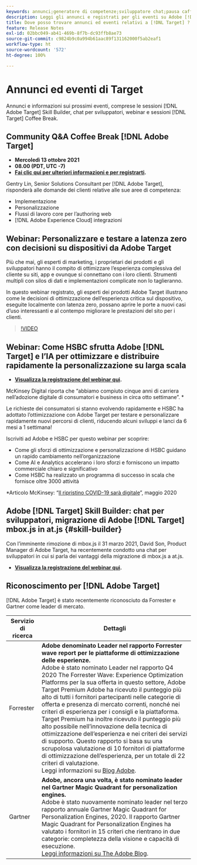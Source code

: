 ```yaml
---
keywords: annunci;generatore di competenze;sviluppatore chat;pausa caffè;eventi;forrester;gartner;webinar
description: Leggi gli annunci e registrati per gli eventi su Adobe [!DNL Target] , incluse le sessioni Skill Builder, le chat per sviluppatori e product manager, i webinar e altro ancora.
title: Dove posso trovare annunci ed eventi relativi a [!DNL Target] ?
feature: Release Notes
exl-id: 02bbc049-ab41-469b-8f7b-dc93ffb8ae73
source-git-commit: c9824b9c0a994b61aac89f131162000f5ab2eaf1
workflow-type: ht
source-wordcount: '572'
ht-degree: 100%

---
```


# Annunci ed eventi di Target

Annunci e informazioni sui prossimi eventi, comprese le sessioni [!DNL Adobe Target] Skill Builder, chat per sviluppatori, webinar e sessioni [!DNL Target] Coffee Break.

## Community Q&amp;A Coffee Break [!DNL Adobe Target]

* **Mercoledì 13 ottobre 2021**
* **08.00 (PDT, UTC -7)**
* **[Fai clic qui per ulteriori informazioni e per registrarti](https://adobe.ly/3CoUIVz).**

Gentry Lin, Senior Solutions Consultant per [!DNL Adobe Target], risponderà alle domande dei clienti relative alle sue aree di competenza:

* Implementazione
* Personalizzazione
* Flussi di lavoro core per l’authoring web
* [!DNL Adobe Experience Cloud] integrazioni

## Webinar: Personalizzare e testare a latenza zero con decisioni su dispositivi da Adobe Target

Più che mai, gli esperti di marketing, i proprietari dei prodotti e gli sviluppatori hanno il compito di ottimizzare l’esperienza complessiva del cliente su siti, app e ovunque si connettano con i loro clienti. Strumenti multipli con silos di dati e implementazioni complicate non lo taglieranno.

In questo webinar registrato, gli esperti dei prodotti Adobe Target illustrano come le decisioni di ottimizzazione dell’esperienza critica sul dispositivo, eseguite localmente con latenza zero, possano aprire le porte a nuovi casi d’uso interessanti e al contempo migliorare le prestazioni del sito per i clienti.

>[!VIDEO](https://video.tv.adobe.com/v/328148)

## Webinar: Come HSBC sfrutta Adobe [!DNL Target] e l’IA per ottimizzare e distribuire rapidamente la personalizzazione su larga scala

* **[Visualizza la registrazione del webinar qui](https://seminars.adobeconnect.com/ps4ozlg7qfdy/?proto=true).**

McKinsey Digital riporta che “abbiamo compiuto cinque anni di carriera nell’adozione digitale di consumatori e business in circa otto settimane”. *

Le richieste dei consumatori si stanno evolvendo rapidamente e HSBC ha adottato l’ottimizzazione con Adobe Target per testare e personalizzare rapidamente nuovi percorsi di clienti, riducendo alcuni sviluppi e lanci da 6 mesi a 1 settimana!

Iscriviti ad Adobe e HSBC per questo webinar per scoprire:

* Come gli sforzi di ottimizzazione e personalizzazione di HSBC guidano un rapido cambiamento nell’organizzazione
* Come AI e Analytics accelerano i loro sforzi e forniscono un impatto commerciale chiaro e significativo
* Come HSBC ha realizzato un programma di successo in scala che fornisce oltre 3000 attività

*Articolo McKinsey: “[Il ripristino COVID-19 sarà digitale](https://www.mckinsey.com/business-functions/mckinsey-digital/our-insights/the-covid-19-recovery-will-be-digital-a-plan-for-the-first-90-days#)”, maggio 2020

## Adobe [!DNL Target] Skill Builder: chat per sviluppatori, migrazione di Adobe [!DNL Target] mbox.js in at.js {#skill-builder}

Con l’imminente rimozione di mbox.js il 31 marzo 2021, David Son, Product Manager di Adobe Target, ha recentemente condotto una chat per sviluppatori in cui si parla dei vantaggi della migrazione di mbox.js a at.js.

* **[Visualizza la registrazione del webinar qui](https://seminars.adobeconnect.com/ptdo6mfo6qn6/?proto=true).**

## Riconoscimento per [!DNL Adobe Target]

[!DNL Adobe Target] è stato recentemente riconosciuto da Forrester e Gartner come leader di mercato.

| Servizio di ricerca | Dettagli |
| --- | --- |
| Forrester | **Adobe denominato Leader nel rapporto Forrester wave report per le piattaforme di ottimizzazione delle esperienze.**<br> Adobe è stato nominato Leader nel rapporto Q4 2020 The Forrester Wave: Experience Optimization Platforms per la sua offerta in questo settore, Adobe Target Premium Adobe ha ricevuto il punteggio più alto di tutti i fornitori partecipanti nelle categorie di offerta e presenza di mercato correnti, nonché nei criteri di esperienza per i consigli e la piattaforma. Target Premium ha inoltre ricevuto il punteggio più alto possibile nell’innovazione della tecnica di ottimizzazione dell’esperienza e nei criteri dei servizi di supporto. Questo rapporto si basa su una scrupolosa valutazione di 10 fornitori di piattaforme di ottimizzazione dell’esperienza, per un totale di 22 criteri di valutazione.<br>Leggi informazioni su [Blog Adobe](https://blog.adobe.com/en/2020/11/24/adobe-named-leader-in-forrester-wave-report-experience-optimization-platforms.html). |
| Gartner | **Adobe, ancora una volta, è stato nominato leader nel Gartner Magic Quadrant for personalization engines.**<br> Adobe è stato nuovamente nominato leader nel terzo rapporto annuale Gartner Magic Quadrant for Personalization Engines, 2020. Il rapporto Gartner Magic Quadrant for Personalization Engines ha valutato i fornitori in 15 criteri che rientrano in due categorie: completezza della visione e capacità di esecuzione.<br>[Leggi informazioni su The Adobe Blog](https://theblog.adobe.com/adobe-again-named-leader-in-gartner-magic-quadrant-for-personalization-engines/). |

